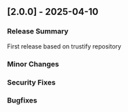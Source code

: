 ## [2.0.0] - 2025-04-10

### Release Summary
First release based on trustify repository

### Minor Changes

### Security Fixes

### Bugfixes
